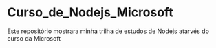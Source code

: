 # Curso_de_Nodejs_Microsoft
Este repositório mostrara minha trilha de estudos de Nodejs atarvés do curso da Microsoft

